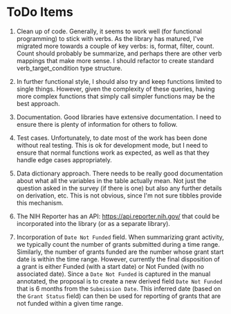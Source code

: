 # ToDo Items

1.  Clean up of code. Generally, it seems to work well (for functional programming) to stick with verbs. As the library has matured, I've migrated more towards a couple of key verbs: is, format, filter, count. Count should probably be summarize, and perhaps there are other verb mappings that make more sense. I should refactor to create standard verb_target_condition type structure.

2.  In further functional style, I should also try and keep functions limited to single things. However, given the complexity of these queries, having more complex functions that simply call simpler functions may be the best approach.

3.  Documentation. Good libraries have extensive documentation. I need to ensure there is plenty of information for others to follow.

4.  Test cases. Unfortunately, to date most of the work has been done without real testing. This is ok for development mode, but I need to ensure that normal functions work as expected, as well as that they handle edge cases appropriately.

5. Data dictionary approach. There needs to be really good documentation about what all the variables in the table actually mean. Not just the question asked in the survey (if there is one) but also any further details on derivation, etc. This is not obvious, since I'm not sure tibbles provide this mechanism.

6. The NIH Reporter has an API: https://api.reporter.nih.gov/ that could be incorporated into the library (or as a separate library).

7. Incorporation of `Date Not Funded` field. When summarizing grant activity,
we typically count the number of grants submitted during a time range. Similarly,
the number of grants funded are the number whose grant start date is within the
time range. However, currently the final disposition of a grant is either
Funded (with a start date) or Not Funded (with no associated date). Since a
`Date Not Funded` is captured in the manual annotated, the proposal is to
create a new derived field `Date Not Funded` that is 6 months from the 
`Submission Date`. This inferred date (based on the `Grant Status` field) can
then be used for reporting of grants that are not funded within a given
time range.
